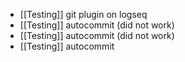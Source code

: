 - [[Testing]] git plugin on logseq
- [[Testing]] autocommit (did not work)
- [[Testing]] autocommit (did not work)
- [[Testing]] autocommit